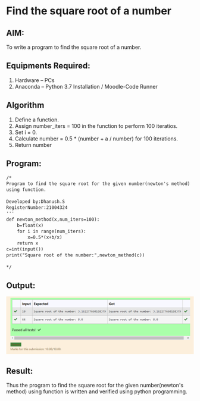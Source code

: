 # Find the square root of a number

## AIM:
To write a program to find the square root of a number.

## Equipments Required:
1. Hardware – PCs
2. Anaconda – Python 3.7 Installation / Moodle-Code Runner

## Algorithm
1. Define a function.
2. Assign number_iters = 100 in the function to perform 100 iteratios.
3. Set i = 0.
4. Calculate  number = 0.5 * (number + a / number) for 100 iterations.
5. Return number

## Program:
```
/*
Program to find the square root for the given number(newton's method) using function.

Developed by:Dhanush.S
RegisterNumber:21004324 
'''
def newton_method(x,num_iters=100):
    b=float(x)
    for i in range(num_iters):
        x=0.5*(x+b/x)
    return x
c=int(input())
print("Square root of the number:",newton_method(c))

*/
```


## Output:
![gitlogo](dhanush.png)


## Result:
Thus the program to find the square root for the given number(newton's method) using function is written and verified using python programming.
